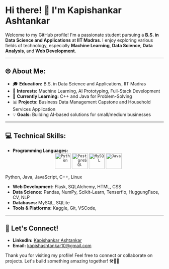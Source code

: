 
# Hi there! 👋 I'm Kapishankar Ashtankar

Welcome to my GitHub profile! I'm a passionate student pursuing a **B.S. in Data Science and Applications** at **IIT Madras**. I enjoy exploring various fields of technology, especially **Machine Learning**, **Data Science**, **Data Analysis**, and **Web Development**.

---

## 🌐 About Me:
- 🎓 **Education:** B.S. in Data Science and Applications, IIT Madras  
- 🤖 **Interests:** Machine Learning, AI Prototyping, Full-Stack Development  
- 🔮 **Currently Learning:** C++ and Java for Problem-Solving  
- 📊 **Projects:** Business Data Management Capstone and Household Services Application  
- 💡 **Goals:** Building AI-based solutions for small/medium businesses  

---

## 💻 Technical Skills:
- **Programming Languages:** <div align="center">
	<code><img width="50" src="https://raw.githubusercontent.com/marwin1991/profile-technology-icons/refs/heads/main/icons/python.png" alt="Python" title="Python"/></code>
	<code><img width="50" src="https://raw.githubusercontent.com/marwin1991/profile-technology-icons/refs/heads/main/icons/postgresql.png" alt="PostgreSQL" title="PostgreSQL"/></code>
	<code><img width="50" src="https://raw.githubusercontent.com/marwin1991/profile-technology-icons/refs/heads/main/icons/mysql.png" alt="MySQL" title="MySQL"/></code>
	<code><img width="50" src="https://raw.githubusercontent.com/marwin1991/profile-technology-icons/refs/heads/main/icons/java.png" alt="Java" title="Java"/></code>
</div>

Python, Java, JavaScript, C++, Linux
- **Web Development:** Flask, SQLAlchemy, HTML, CSS
- **Data Science:** Pandas, NumPy, Scikit-Learn, Tenserflo, HuggungFace, CV, NLP
- **Databases:** MySQL, SQLite
- **Tools & Platforms:** Kaggle, Git, VSCode, 

---
<!--
## 📊 GitHub Stats:
![Kapishankar's GitHub stats](https://github-readme-stats.vercel.app/api?username=KapishankarAshtankar&show_icons=true&theme=radical)

[![Top Langs](https://github-readme-stats.vercel.app/api/top-langs/?username=KapishankarAshtankar&layout=compact)](https://github.com/KapishankarAshtankar)

---
-->

## 💌 Let's Connect!
- **LinkedIn:** [Kapishankar Ashtankar](https://linkedin.com/in/kapish-ash/)  
- **Email:** kapishashtankar10@gmail.com

Thank you for visiting my profile! Feel free to connect or collaborate on projects. Let's build something amazing together! 🛠️👩‍💻



